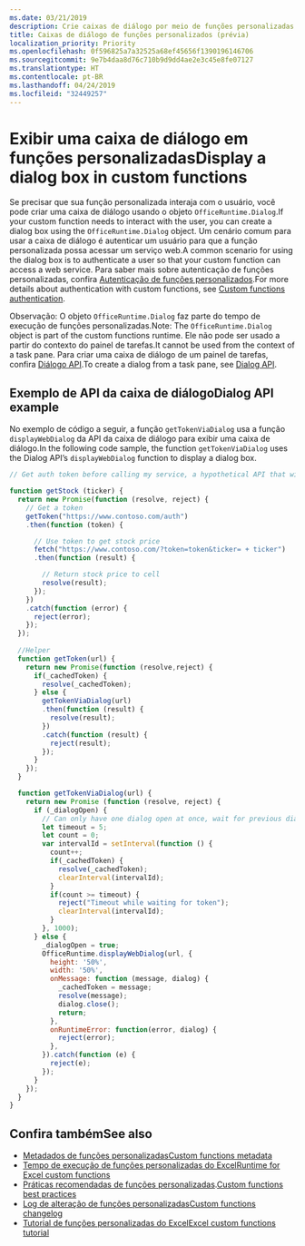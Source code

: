 ```yaml
---
ms.date: 03/21/2019
description: Crie caixas de diálogo por meio de funções personalizadas no Excel usando JavaScript.
title: Caixas de diálogo de funções personalizados (prévia)
localization_priority: Priority
ms.openlocfilehash: 0f596825a7a32525a68ef45656f1390196146706
ms.sourcegitcommit: 9e7b4daa8d76c710b9d9dd4ae2e3c45e8fe07127
ms.translationtype: HT
ms.contentlocale: pt-BR
ms.lasthandoff: 04/24/2019
ms.locfileid: "32449257"
---
```

# <a name="display-a-dialog-box-in-custom-functions"></a><span data-ttu-id="563c0-103">Exibir uma caixa de diálogo em funções personalizadas</span><span class="sxs-lookup"><span data-stu-id="563c0-103">Display a dialog box in custom functions</span></span>

<span data-ttu-id="563c0-104">Se precisar que sua função personalizada interaja com o usuário, você pode criar uma caixa de diálogo usando o objeto `OfficeRuntime.Dialog`.</span><span class="sxs-lookup"><span data-stu-id="563c0-104">If your custom function needs to interact with the user, you can create a dialog box using the `OfficeRuntime.Dialog` object.</span></span> <span data-ttu-id="563c0-105">Um cenário comum para usar a caixa de diálogo é autenticar um usuário para que a função personalizada possa acessar um serviço web.</span><span class="sxs-lookup"><span data-stu-id="563c0-105">A common scenario for using the dialog box is to authenticate a user so that your custom function can access a web service.</span></span> <span data-ttu-id="563c0-106">Para saber mais sobre autenticação de funções personalizadas, confira [Autenticação de funções personalizados](./custom-functions-authentication.md).</span><span class="sxs-lookup"><span data-stu-id="563c0-106">For more details about authentication with custom functions, see [Custom functions authentication](./custom-functions-authentication.md).</span></span>

<span data-ttu-id="563c0-107">Observação: O objeto `OfficeRuntime.Dialog` faz parte do tempo de execução de funções personalizadas.</span><span class="sxs-lookup"><span data-stu-id="563c0-107">Note: The `OfficeRuntime.Dialog` object is part of the custom functions runtime.</span></span> <span data-ttu-id="563c0-108">Ele não pode ser usado a partir do contexto do painel de tarefas.</span><span class="sxs-lookup"><span data-stu-id="563c0-108">It cannot be used from the context of a task pane.</span></span> <span data-ttu-id="563c0-109">Para criar uma caixa de diálogo de um painel de tarefas, confira [Diálogo API](/office/dev/add-ins/develop/dialog-api-in-office-add-ins).</span><span class="sxs-lookup"><span data-stu-id="563c0-109">To create a dialog from a task pane, see [Dialog API](/office/dev/add-ins/develop/dialog-api-in-office-add-ins).</span></span>

## <a name="dialog-api-example"></a><span data-ttu-id="563c0-110">Exemplo de API da caixa de diálogo</span><span class="sxs-lookup"><span data-stu-id="563c0-110">Dialog API example</span></span>

<span data-ttu-id="563c0-111">No exemplo de código a seguir, a função `getTokenViaDialog` usa a função `displayWebDialog` da API da caixa de diálogo para exibir uma caixa de diálogo.</span><span class="sxs-lookup"><span data-stu-id="563c0-111">In the following code sample, the function `getTokenViaDialog` uses the Dialog API’s `displayWebDialog` function to display a dialog box.</span></span>

```js
// Get auth token before calling my service, a hypothetical API that will deliver a stock price based on stock ticker string, such as "MSFT"

function getStock (ticker) {
  return new Promise(function (resolve, reject) {
    // Get a token
    getToken("https://www.contoso.com/auth")
    .then(function (token) {

      // Use token to get stock price
      fetch("https://www.contoso.com/?token=token&ticker= + ticker")
      .then(function (result) {

        // Return stock price to cell
        resolve(result);
      });
    })
    .catch(function (error) {
      reject(error);
    });
  });
  
  //Helper
  function getToken(url) {
    return new Promise(function (resolve,reject) {
      if(_cachedToken) {
        resolve(_cachedToken);
      } else {
        getTokenViaDialog(url)
        .then(function (result) {
          resolve(result);
        })
        .catch(function (result) {
          reject(result);
        });
      }
    });
  }

  function getTokenViaDialog(url) {
    return new Promise (function (resolve, reject) {
      if (_dialogOpen) {
        // Can only have one dialog open at once, wait for previous dialog's token
        let timeout = 5;
        let count = 0;
        var intervalId = setInterval(function () {
          count++;
          if(_cachedToken) {
            resolve(_cachedToken);
            clearInterval(intervalId);
          }
          if(count >= timeout) {
            reject("Timeout while waiting for token");
            clearInterval(intervalId);
          }
        }, 1000);
      } else {
        _dialogOpen = true;
        OfficeRuntime.displayWebDialog(url, {
          height: '50%',
          width: '50%',
          onMessage: function (message, dialog) {
            _cachedToken = message;
            resolve(message);
            dialog.close();
            return;
          },
          onRuntimeError: function(error, dialog) {
            reject(error);
          },
        }).catch(function (e) {
          reject(e);
        });
      }
    });
  }
}
```

## <a name="see-also"></a><span data-ttu-id="563c0-112">Confira também</span><span class="sxs-lookup"><span data-stu-id="563c0-112">See also</span></span>

* [<span data-ttu-id="563c0-113">Metadados de funções personalizadas</span><span class="sxs-lookup"><span data-stu-id="563c0-113">Custom functions metadata</span></span>](custom-functions-json.md)
* [<span data-ttu-id="563c0-114">Tempo de execução de funções personalizadas do Excel</span><span class="sxs-lookup"><span data-stu-id="563c0-114">Runtime for Excel custom functions</span></span>](custom-functions-runtime.md)
* <span data-ttu-id="563c0-115">[Práticas recomendadas de funções personalizadas](custom-functions-best-practices.md).</span><span class="sxs-lookup"><span data-stu-id="563c0-115">[Custom functions best practices](custom-functions-best-practices.md)</span></span>
* [<span data-ttu-id="563c0-116">Log de alteração de funções personalizadas</span><span class="sxs-lookup"><span data-stu-id="563c0-116">Custom functions changelog</span></span>](custom-functions-changelog.md)
* [<span data-ttu-id="563c0-117">Tutorial de funções personalizadas do Excel</span><span class="sxs-lookup"><span data-stu-id="563c0-117">Excel custom functions tutorial</span></span>](../tutorials/excel-tutorial-create-custom-functions.md)
